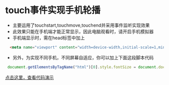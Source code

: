 # touch事件实现手机轮播
- 主要运用了touchstart,touchmove,touchend并采用事件监听实现效果
- 此效果只能在手机端才能正常显示，因此电脑观看时，请开启手机模拟器
- 手机端显示时，需在head标签中加上
```html
  <meta name="viewport" content="width=device-width,initial-scale=1,minimum-scale=1,maximum-scale=1,user-scalable=no" />
```
- 另外，为实现不同手机，不同屏幕自适应，你可以加上下面这段脚本代码
```javascript
 document.getElementsByTagName("html")[0].style.fontSize = document.documentElement.clientWidth/3 + "px";

```
[点击这里，查看代码演示](https://github.com/Jennifer1216/html5/blob/master/touch/index.html)
